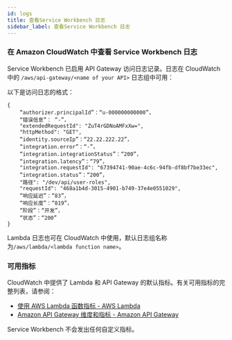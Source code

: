 ```yaml
---
id: logs
title: 查看Service Workbench 日志
sidebar_label: 查看Service Workbench 日志
---
```


### 在 Amazon CloudWatch 中查看 Service Workbench 日志
Service Workbench 已启用 API Gateway 访问日志记录。日志在 CloudWatch 中的 ```/aws/api-gateway/<name of your API>``` 日志组中可用：


以下是访问日志的格式：
```
{
    “authorizer.principalId”：“u-000000000000”，
    “错误信息”： ”-”，
    "extendedRequestId": "ZuT4rGDNoAMFxXw=",
    "httpMethod": "GET",
    “identity.sourceIp”：“22.22.222.22”，
    “integration.error”：“-”，
    “integration.integrationStatus”：“200”，
    “integration.latency”：“79”，
    "integration.requestId": "67394741-90ae-4c6c-94fb-df8bf7be33ec",
    “integration.status”：“200”，
    "路径": "/dev/api/user-roles",
    "requestId": "468a1b4d-3015-4901-b749-37e4e0551029",
    “响应延迟”：“83”，
    “响应长度”：“819”，
    “阶段”：“开发”，
    “状态”：“200”
}
```
Lambda 日志也可在 CloudWatch 中使用，默认日志组名称为```/aws/lambda/<lambda function name>```。

### 可用指标

CloudWatch 中提供了 Lambda 和 API Gateway 的默认指标。有关可用指标的完整列表，请参阅：

 + [使用 AWS Lambda 函数指标 - AWS Lambda](https://docs.aws.amazon.com/lambda/latest/dg/monitoring-metrics.html)
 + [Amazon API Gateway 维度和指标 - Amazon API Gateway](https://docs.aws.amazon.com/apigateway/latest/developerguide/api-gateway-metrics-and-dimensions.html)

Service Workbench 不会发出任何自定义指标。

